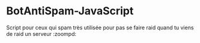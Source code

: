 # BotAntiSpam-JavaScript
Script pour ceux qui spam très utilisée pour pas se faire raid quand tu viens de raid un serveur :zoompd:
